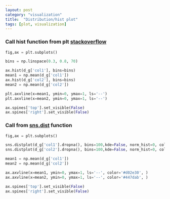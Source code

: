 ```yaml
---
layout: post
category: "visualization"
title:  "Distribution/hist plot"
tags: [plot, visualization]
---
```


### Call hist function from plt [stackoverflow](https://stackoverflow.com/questions/6871201/plot-two-histograms-at-the-same-time-with-matplotlib)

```python
fig,ax = plt.subplots()

bins = np.linspace(0.3, 0.8, 70)

ax.hist(d_g['col1'], bins=bins)
mean1 = np.mean(d_g['col1'])
ax.hist(d_g['col2'], bins=bins)
mean2 = np.mean(d_g['col2'])

plt.axvline(x=mean1, ymin=0, ymax=1, ls='--')
plt.axvline(x=mean2, ymin=0, ymax=1, ls='--')

ax.spines['top'].set_visible(False)
ax.spines['right'].set_visible(False)
```

### Call from [sns.dist](https://seaborn.pydata.org/generated/seaborn.distplot.html#seaborn.distplot) function

```python
fig,ax = plt.subplots()

sns.distplot(d_g['col1'].dropna(), bins=100,kde=False, norm_hist=0, color='#d02e30',ax=ax, label='col1')
sns.distplot(d_g['col2'].dropna(), bins=100,kde=False, norm_hist=0, color='#447dab',ax=ax, label='col2')

mean1 = np.mean(d_g['col1'])
mean2 = np.mean(d_g['col2'])

ax.axvline(x=mean1, ymin=0, ymax=1, ls='--', color='#d02e30', )
ax.axvline(x=mean2, ymin=0, ymax=1, ls='--', color='#447dab', )

ax.spines['top'].set_visible(False)
ax.spines['right'].set_visible(False)
```
